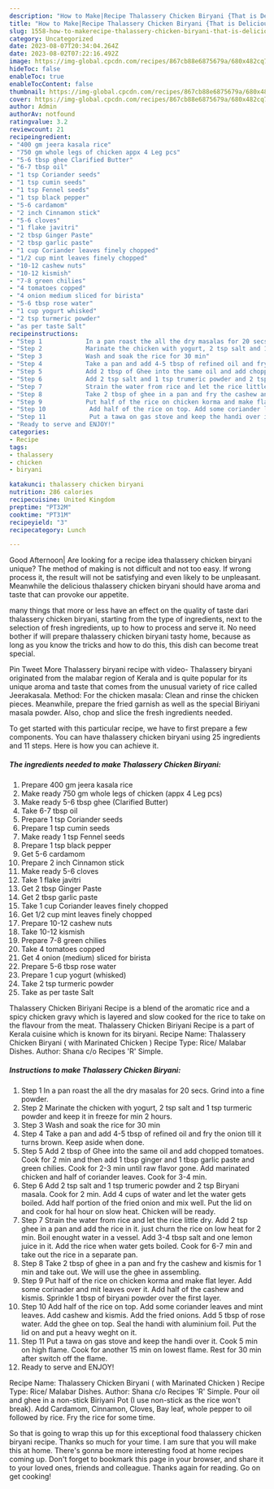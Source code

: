 ```yaml
---
description: "How to Make|Recipe Thalassery Chicken Biryani {That is Delicious"
title: "How to Make|Recipe Thalassery Chicken Biryani {That is Delicious"
slug: 1558-how-to-makerecipe-thalassery-chicken-biryani-that-is-delicious
category: Uncategorized
date: 2023-08-07T20:34:04.264Z
date: 2023-08-02T07:22:16.492Z
image: https://img-global.cpcdn.com/recipes/867cb88e6875679a/680x482cq70/thalassery-chicken-biryani-recipe-main-photo.jpg
hideToc: false
enableToc: true
enableTocContent: false
thumbnail: https://img-global.cpcdn.com/recipes/867cb88e6875679a/680x482cq70/thalassery-chicken-biryani-recipe-main-photo.jpg
cover: https://img-global.cpcdn.com/recipes/867cb88e6875679a/680x482cq70/thalassery-chicken-biryani-recipe-main-photo.jpg
author: Admin
authorAv: notfound
ratingvalue: 3.2
reviewcount: 21
recipeingredient:
- "400 gm jeera kasala rice"
- "750 gm whole legs of chicken appx 4 Leg pcs"
- "5-6 tbsp ghee Clarified Butter"
- "6-7 tbsp oil"
- "1 tsp Coriander seeds"
- "1 tsp cumin seeds"
- "1 tsp Fennel seeds"
- "1 tsp black pepper"
- "5-6 cardamom"
- "2 inch Cinnamon stick"
- "5-6 cloves"
- "1 flake javitri"
- "2 tbsp Ginger Paste"
- "2 tbsp garlic paste"
- "1 cup Coriander leaves finely chopped"
- "1/2 cup mint leaves finely chopped"
- "10-12 cashew nuts"
- "10-12 kismish"
- "7-8 green chilies"
- "4 tomatoes copped"
- "4 onion medium sliced for birista"
- "5-6 tbsp rose water"
- "1 cup yogurt whisked"
- "2 tsp turmeric powder"
- "as per taste Salt"
recipeinstructions:
- "Step 1            In a pan roast the all the dry masalas for 20 secs. Grind into a fine powder."
- "Step 2            Marinate the chicken with yogurt, 2 tsp salt and 1 tsp turmeric powder and keep it in freeze for min 2 hours."
- "Step 3            Wash and soak the rice for 30 min"
- "Step 4            Take a pan and add 4-5 tbsp of refined oil and fry the onion till it turns brown. Keep aside when done."
- "Step 5            Add 2 tbsp of Ghee into the same oil and add chopped tomatoes. Cook for 2 min and then add 1 tbsp ginger and 1 tbsp garlic paste and green chilies. Cook for 2-3 min until raw flavor gone. Add marinated chicken and half of coriander leaves.  Cook for 3-4 min."
- "Step 6            Add 2 tsp salt and 1 tsp trumeric powder and 2 tsp Biryani masala.  Cook for 2 min. Add 4 cups of water and let the water gets boiled. Add half portion of the fried onion and mix well. Put the lid on and cook for hal hour on slow heat. Chicken will be ready."
- "Step 7            Strain the water from rice and let the rice little dry. Add 2 tsp ghee in a pan and add the rice in it. just churn the rice on low heat for 2 min. Boil enought water in a vessel. Add 3-4 tbsp salt and one lemon juice in it. Add the rice when water gets boiled. Cook for 6-7 min and take out the rice in a separate pan."
- "Step 8            Take 2 tbsp of ghee in a pan and fry the cashew and kismis for 1 min and take out. We will use the ghee in assembling."
- "Step 9            Put half of the rice on chicken korma and make flat leyer. Add some corinader and mit leaves over it.  Add half of the cashew and kismis. Sprinkle 1 tbsp of biryani powder over the first layer."
- "Step 10            Add half of the rice on top. Add some coriander leaves and mint leaves. Add cashew and kismis. Add the fried onions. Add 5 tbsp of rose water. Add the ghee on top. Seal the handi with aluminium foil. Put the lid on and put a heavy weght on it."
- "Step 11            Put a tawa on gas stove and keep the handi over it. Cook 5 min on high flame. Cook for another 15 min on lowest flame. Rest for 30 min after switch off the flame."
- "Ready to serve and ENJOY!"
categories:
- Recipe
tags:
- thalassery
- chicken
- biryani

katakunci: thalassery chicken biryani 
nutrition: 286 calories
recipecuisine: United Kingdom
preptime: "PT32M"
cooktime: "PT31M"
recipeyield: "3"
recipecategory: Lunch

---
```



Good Afternoon| Are looking for a recipe idea thalassery chicken biryani unique? The method of making is not difficult and not too easy. If wrong process it, the result will not be satisfying and even likely to be unpleasant. Meanwhile the delicious thalassery chicken biryani should have aroma and taste that can provoke our appetite.






many things that more or less have an effect on the quality of taste dari thalassery chicken biryani, starting from the type of ingredients, next to the selection of fresh ingredients, up to how to process and serve it. No need bother if will prepare thalassery chicken biryani tasty home, because as long as you know the tricks and how to do this, this dish can become treat  special.


Pin Tweet More Thalassery biryani recipe with video- Thalassery biryani originated from the malabar region of Kerala and is quite popular for its unique aroma and taste that comes from the unusual variety of rice called Jeerakasala. Method: For the chicken masala: Clean and rinse the chicken pieces. Meanwhile, prepare the fried garnish as well as the special Biriyani masala powder. Also, chop and slice the fresh ingredients needed.


To get started with this particular recipe, we have to first prepare a few components. You can have thalassery chicken biryani using 25 ingredients and 11 steps. Here is how you can achieve it.

<!--inarticleads1-->

##### The ingredients needed to make Thalassery Chicken Biryani:

1. Prepare 400 gm jeera kasala rice
1. Make ready 750 gm whole legs of chicken (appx 4 Leg pcs)
1. Make ready 5-6 tbsp ghee (Clarified Butter)
1. Take 6-7 tbsp oil
1. Prepare 1 tsp Coriander seeds
1. Prepare 1 tsp cumin seeds
1. Make ready 1 tsp Fennel seeds
1. Prepare 1 tsp black pepper
1. Get 5-6 cardamom
1. Prepare 2 inch Cinnamon stick
1. Make ready 5-6 cloves
1. Take 1 flake javitri
1. Get 2 tbsp Ginger Paste
1. Get 2 tbsp garlic paste
1. Take 1 cup Coriander leaves finely chopped
1. Get 1/2 cup mint leaves finely chopped
1. Prepare 10-12 cashew nuts
1. Take 10-12 kismish
1. Prepare 7-8 green chilies
1. Take 4 tomatoes copped
1. Get 4 onion (medium) sliced for birista
1. Prepare 5-6 tbsp rose water
1. Prepare 1 cup yogurt (whisked)
1. Take 2 tsp turmeric powder
1. Take as per taste Salt


Thalassery Chicken Biriyani Recipe is a blend of the aromatic rice and a spicy chicken gravy which is layered and slow cooked for the rice to take on the flavour from the meat. Thalassery Chicken Biriyani Recipe is a part of Kerala cuisine which is known for its biryani. Recipe Name: Thalassery Chicken Biryani ( with Marinated Chicken ) Recipe Type: Rice/ Malabar Dishes. Author: Shana c/o Recipes &#39;R&#39; Simple. 

<!--inarticleads2-->

##### Instructions to make Thalassery Chicken Biryani:

1. Step 1            In a pan roast the all the dry masalas for 20 secs. Grind into a fine powder.
1. Step 2            Marinate the chicken with yogurt, 2 tsp salt and 1 tsp turmeric powder and keep it in freeze for min 2 hours.
1. Step 3            Wash and soak the rice for 30 min
1. Step 4            Take a pan and add 4-5 tbsp of refined oil and fry the onion till it turns brown. Keep aside when done.
1. Step 5            Add 2 tbsp of Ghee into the same oil and add chopped tomatoes. Cook for 2 min and then add 1 tbsp ginger and 1 tbsp garlic paste and green chilies. Cook for 2-3 min until raw flavor gone. Add marinated chicken and half of coriander leaves.  Cook for 3-4 min.
1. Step 6            Add 2 tsp salt and 1 tsp trumeric powder and 2 tsp Biryani masala.  Cook for 2 min. Add 4 cups of water and let the water gets boiled. Add half portion of the fried onion and mix well. Put the lid on and cook for hal hour on slow heat. Chicken will be ready.
1. Step 7            Strain the water from rice and let the rice little dry. Add 2 tsp ghee in a pan and add the rice in it. just churn the rice on low heat for 2 min. Boil enought water in a vessel. Add 3-4 tbsp salt and one lemon juice in it. Add the rice when water gets boiled. Cook for 6-7 min and take out the rice in a separate pan.
1. Step 8            Take 2 tbsp of ghee in a pan and fry the cashew and kismis for 1 min and take out. We will use the ghee in assembling.
1. Step 9            Put half of the rice on chicken korma and make flat leyer. Add some corinader and mit leaves over it.  Add half of the cashew and kismis. Sprinkle 1 tbsp of biryani powder over the first layer.
1. Step 10            Add half of the rice on top. Add some coriander leaves and mint leaves. Add cashew and kismis. Add the fried onions. Add 5 tbsp of rose water. Add the ghee on top. Seal the handi with aluminium foil. Put the lid on and put a heavy weght on it.
1. Step 11            Put a tawa on gas stove and keep the handi over it. Cook 5 min on high flame. Cook for another 15 min on lowest flame. Rest for 30 min after switch off the flame.
1. Ready to serve and ENJOY!

Recipe Name: Thalassery Chicken Biryani ( with Marinated Chicken ) Recipe Type: Rice/ Malabar Dishes. Author: Shana c/o Recipes &#39;R&#39; Simple. Pour oil and ghee in a non-stick Biriyani Pot (I use non-stick as the rice won&#39;t break). Add Cardamom, Cinnamon, Cloves, Bay leaf, whole pepper to oil followed by rice. Fry the rice for some time. 

So that is going to wrap this up for this exceptional food thalassery chicken biryani recipe. Thanks so much for your time. I am sure that you will make this at home. There's gonna be more interesting food at home recipes coming up. Don't forget to bookmark this page in your browser, and share it to your loved ones, friends and colleague. Thanks again for reading. Go on get cooking!
